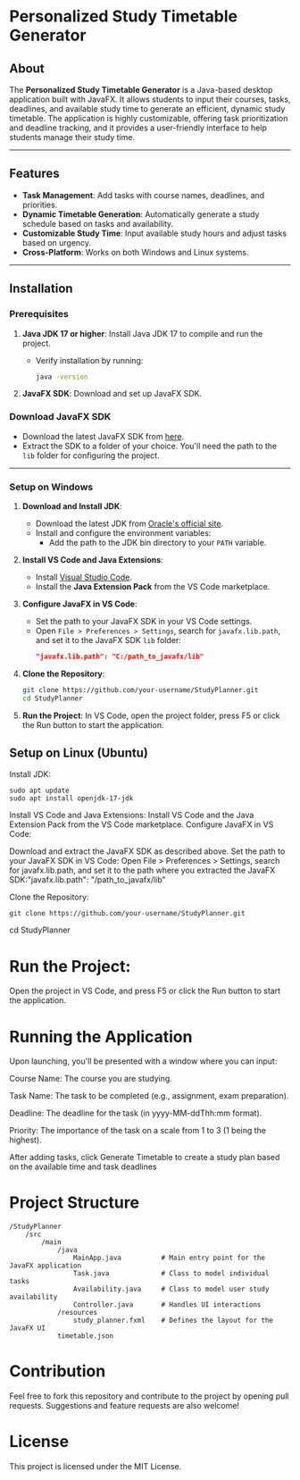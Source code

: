 # Personalized Study Timetable Generator

## About
The **Personalized Study Timetable Generator** is a Java-based desktop application built with JavaFX. It allows students to input their courses, tasks, deadlines, and available study time to generate an efficient, dynamic study timetable. The application is highly customizable, offering task prioritization and deadline tracking, and it provides a user-friendly interface to help students manage their study time.

---

## Features
- **Task Management**: Add tasks with course names, deadlines, and priorities.
- **Dynamic Timetable Generation**: Automatically generate a study schedule based on tasks and availability.
- **Customizable Study Time**: Input available study hours and adjust tasks based on urgency.
- **Cross-Platform**: Works on both Windows and Linux systems.

---

## Installation

### Prerequisites
1. **Java JDK 17 or higher**: Install Java JDK 17 to compile and run the project.
   - Verify installation by running:
     ```bash
     java -version
     ```

2. **JavaFX SDK**: Download and set up JavaFX SDK.

### Download JavaFX SDK
- Download the latest JavaFX SDK from [here](https://gluonhq.com/products/javafx/).
- Extract the SDK to a folder of your choice. You'll need the path to the `lib` folder for configuring the project.

---

### Setup on **Windows**

1. **Download and Install JDK**:
   - Download the latest JDK from [Oracle's official site](https://www.oracle.com/java/technologies/javase-jdk17-downloads.html).
   - Install and configure the environment variables:
     - Add the path to the JDK bin directory to your `PATH` variable.
   
2. **Install VS Code and Java Extensions**:
   - Install [Visual Studio Code](https://code.visualstudio.com/Download).
   - Install the **Java Extension Pack** from the VS Code marketplace.

3. **Configure JavaFX in VS Code**:
   - Set the path to your JavaFX SDK in your VS Code settings.
   - Open `File > Preferences > Settings`, search for `javafx.lib.path`, and set it to the JavaFX SDK `lib` folder:
     ```json
     "javafx.lib.path": "C:/path_to_javafx/lib"
     ```

4. **Clone the Repository**:
   ```bash
   git clone https://github.com/your-username/StudyPlanner.git
   cd StudyPlanner
    ```

5. **Run the Project**:
In VS Code, open the project folder, press F5 or click the Run button to start the application.

## Setup on Linux (Ubuntu)

Install JDK:
```
sudo apt update
sudo apt install openjdk-17-jdk
```
Install VS Code and Java Extensions:
Install VS Code and the Java Extension Pack from the VS Code marketplace.
Configure JavaFX in VS Code:

Download and extract the JavaFX SDK as described above.
Set the path to your JavaFX SDK in VS Code:
Open File > Preferences > Settings, search for javafx.lib.path, and set it to the path where you extracted the JavaFX SDK:"javafx.lib.path": "/path_to_javafx/lib"

Clone the Repository:
```
git clone https://github.com/your-username/StudyPlanner.git
```
cd StudyPlanner

# Run the Project:

Open the project in VS Code, and press F5 or click the Run button to start the application.

# Running the Application
Upon launching, you'll be presented with a window where you can input:

Course Name: The course you are studying.

Task Name: The task to be completed (e.g., assignment, exam preparation).

Deadline: The deadline for the task (in yyyy-MM-ddThh:mm format).

Priority: The importance of the task on a scale from 1 to 3 (1 being the highest).

After adding tasks, click Generate Timetable to create a study plan based on the available time and task deadlines

# Project Structure
```
/StudyPlanner
    /src
        /main
            /java
                MainApp.java          # Main entry point for the JavaFX application
                Task.java             # Class to model individual tasks
                Availability.java     # Class to model user study availability
                Controller.java       # Handles UI interactions
            /resources
                study_planner.fxml    # Defines the layout for the JavaFX UI
            timetable.json
```
# Contribution
Feel free to fork this repository and contribute to the project by opening pull requests. Suggestions and feature requests are also welcome!

# License
This project is licensed under the MIT License.
